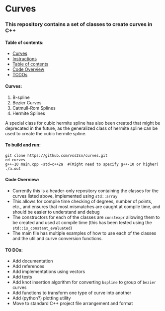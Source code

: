 # Curves #

### This repository contains a set of classes to create curves in C++ ###

<a name="toc"></a>
#### Table of contents: ####
- [Curves](#curves)
- [Instructions](#instructions)
- [Table of contents](#toc)
- [Code Overview](#overview)
- [TODOs](#todos)

<a name="curves"></a>
#### Curves: ####
1. B-spline
2. Bezier Curves
3. Catmull-Rom Splines
4. Hermite Splines

A special class for cubic hermite spline has also been created that might be deprecated in the future, as the generalized class of hermite spline can be used to create the cubic hermite spline.

<a name="instructions"></a>
#### To build and run: ####
    git clone https://github.com/vss2sn/curves.git  
    cd curves
    g++-10 main.cpp -std=c++2a  #(Might need to specify g++-10 or higher)
    ./a.out

<a name="overview"></a>
#### Code Overview: ####
* Currently this is a header-only repository containing the classes for the curves listed above, implemented using `std::array`
* This allows for compile time checking of degrees, number of points, etc., and ensures that most mismatches are caught at compile time, and should be easier to understand and debug
* The constructors for each of the classes are `constexpr` allowing them to be created and used at compile time (this has been tested using the `std::is_constant_evaluated`)
* The main file has multiple examples of how to use each of the classes and the util and curve conversion functions.

<a name="todos"></a>
#### TO DOs: ####
* Add documentation
* Add references
* Add implementations using vectors
* Add tests
* Add knot insertion algorithm for converting `bspline` to group of `bezier` curves
* Add functions to transform one type of curve into another
* Add (python?) plotting utility
* Move to standard C++ project file arrangement and format
